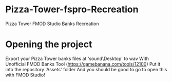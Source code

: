 # Pizza-Tower-fspro-Recreation
Pizza Tower FMOD Studio Banks Recreation

# Opening the project
Export your Pizza Tower banks files at 'sound\Desktop' to wav With Unofficial FMOD Banks Tool (https://gamebanana.com/tools/12100)
Put it into the repository 'Assets' folder
And you should be good to go to open this with FMOD Studio!
